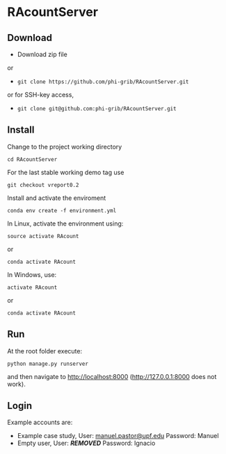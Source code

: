# RAcountServer

## Download

- Download zip file

or 

- `git clone https://github.com/phi-grib/RAcountServer.git`

or for SSH-key access,

- `git clone git@github.com:phi-grib/RAcountServer.git`


## Install

Change to the project working directory

`cd RAcountServer`

For the last stable working demo tag use

`git checkout vreport0.2`

Install and activate the enviroment

`conda env create -f environment.yml`



In Linux, activate the environment using:

`source activate RAcount`

or

`conda activate RAcount`

In Windows, use:

`activate RAcount`

or

`conda activate RAcount`

## Run
At the root folder execute:

`python manage.py runserver`

and then navigate to <http://localhost:8000>
(http://127.0.0.1:8000 does not work).

## Login
Example accounts are:
- Example case study, User: manuel.pastor@upf.edu  Password: Manuel
- Empty user, User: ***REMOVED*** Password: Ignacio
